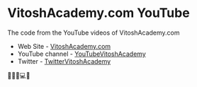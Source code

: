 # VitoshAcademy.com YouTube

The code from the YouTube videos of VitoshAcademy.com

- Web Site - [VitoshAcademy.com](https://vitoshacademy.com)
- YouTube channel - [YouTubeVitoshAcademy](https://www.youtube.com/user/vitoshacademy)
- Twitter - [TwitterVitoshAcademy](https://twitter.com/vitoshacademy)

:dog::cat::monkey::computer::parrot:
